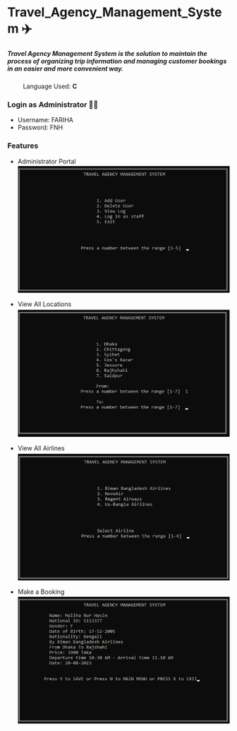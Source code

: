 # Travel_Agency_Management_System ✈️
##### **Travel Agency Management System** is the solution to maintain the process of organizing trip information and managing customer bookings in an easier and more convenient way.

&nbsp;&nbsp;&nbsp;&nbsp;&nbsp;&nbsp;&nbsp;&nbsp;  Language Used: **C**

 ### Login as Administrator 👩‍✈️
 * Username: FARIHA
 * Password: FNH

### Features
* Administrator Portal <br>
 ![](images/Admin%20Portal.png)

* View All Locations <br>
 ![](images/Destination.png)

* View All Airlines <br>
 ![](images/Biman.png)

* Make a Booking <br>
 ![](images/booked.png)

